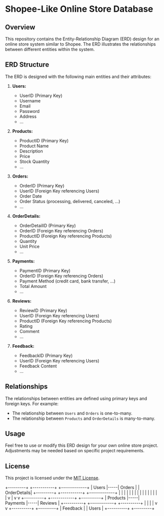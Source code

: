 # Shopee-Like Online Store Database

## Overview

This repository contains the Entity-Relationship Diagram (ERD) design for an online store system similar to Shopee. The ERD illustrates the relationships between different entities within the system.

## ERD Structure

The ERD is designed with the following main entities and their attributes:

1. **Users:**
   - UserID (Primary Key)
   - Username
   - Email
   - Password
   - Address
   - ...

2. **Products:**
   - ProductID (Primary Key)
   - Product Name
   - Description
   - Price
   - Stock Quantity
   - ...

3. **Orders:**
   - OrderID (Primary Key)
   - UserID (Foreign Key referencing Users)
   - Order Date
   - Order Status (processing, delivered, canceled, ...)
   - ...

4. **OrderDetails:**
   - OrderDetailID (Primary Key)
   - OrderID (Foreign Key referencing Orders)
   - ProductID (Foreign Key referencing Products)
   - Quantity
   - Unit Price
   - ...

5. **Payments:**
   - PaymentID (Primary Key)
   - OrderID (Foreign Key referencing Orders)
   - Payment Method (credit card, bank transfer, ...)
   - Total Amount
   - ...

6. **Reviews:**
   - ReviewID (Primary Key)
   - UserID (Foreign Key referencing Users)
   - ProductID (Foreign Key referencing Products)
   - Rating
   - Comment
   - ...

7. **Feedback:**
   - FeedbackID (Primary Key)
   - UserID (Foreign Key referencing Users)
   - Feedback Content
   - ...

## Relationships

The relationships between entities are defined using primary keys and foreign keys. For example:
- The relationship between `Users` and `Orders` is one-to-many.
- The relationship between `Products` and `OrderDetails` is many-to-many.

## Usage

Feel free to use or modify this ERD design for your own online store project. Adjustments may be needed based on specific project requirements.

## License

This project is licensed under the [MIT License](LICENSE).

+---------+     +-----------+     +-------------+
|  Users  |-----|  Orders   |     | OrderDetails|
+---------+     +-----------+     +-------------+
     |              |   |                |
     |              |   |                |
     |              |   |                |
     |              |   |                |
     v              |   v                v
+----------+     +------------+     +----------+
| Products |-----| Payments   |-----|  Reviews |
+----------+     +------------+     +----------+
     |                                  |
     |                                  |
     v                                  v
+----------+                          +---------+
| Feedback |                          |  Users  |
+----------+                          +---------+

